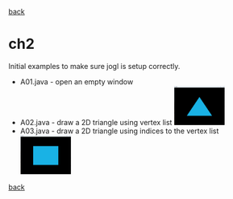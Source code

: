 [back](../README.md)

# ch2

Initial examples to make sure jogl is setup correctly.

- A01.java - open an empty window
- A02.java - draw a 2D triangle using vertex list <img src="/ch2/img/A02_output.png" alt="output from A02" width="100">
- A03.java - draw a 2D triangle using indices to the vertex list <img src="/ch2/img/A03_output.png" alt="output from A03" width="100">

[back](../README.md)
